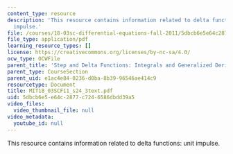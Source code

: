 ```yaml
---
content_type: resource
description: 'This resource contains information related to delta functions: unit
  impulse.'
file: /courses/18-03sc-differential-equations-fall-2011/5dbcb6e5e64c2877c7246586dbdd39a5_MIT18_03SCF11_s24_3text.pdf
file_type: application/pdf
learning_resource_types: []
license: https://creativecommons.org/licenses/by-nc-sa/4.0/
ocw_type: OCWFile
parent_title: 'Step and Delta Functions: Integrals and Generalized Derivatives'
parent_type: CourseSection
parent_uid: e1ac4e84-0236-d0ba-8b39-96546ae414c9
resourcetype: Document
title: MIT18_03SCF11_s24_3text.pdf
uid: 5dbcb6e5-e64c-2877-c724-6586dbdd39a5
video_files:
  video_thumbnail_file: null
video_metadata:
  youtube_id: null
---
```

This resource contains information related to delta functions: unit impulse.